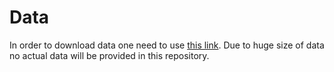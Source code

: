 # Data

In order to download data one need to use [this link](https://www.ncbi.nlm.nih.gov/geo/query/acc.cgi?acc=GSE194122). Due to huge size of data
no actual data will be provided in this repository. 